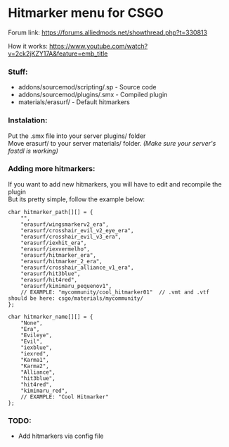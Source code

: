 # Hitmarker menu for CSGO

Forum link: https://forums.alliedmods.net/showthread.php?t=330813 <br>

How it works: https://www.youtube.com/watch?v=2ck2jKZY17A&feature=emb_title <br>

### Stuff:
* addons/sourcemod/scripting/.sp - Source code <br>
* addons/sourcemod/plugins/.smx - Compiled plugin<br>
* materials/erasurf/ - Default hitmarkers <br>

### Instalation:
Put the .smx file into your server plugins/ folder <br>
Move erasurf/ to your server materials/ folder. *(Make sure your server's fastdl is working)* <br>

### Adding more hitmarkers:
If you want to add new hitmarkers, you will have to edit and recompile the plugin <br>
But its pretty simple, follow the example below:
```
char hitmarker_path[][] = {
    "",
    "erasurf/wingsmarkerv2_era",
    "erasurf/crosshair_evil_v2_eye_era",
    "erasurf/crosshair_evil_v3_era",
    "erasurf/iexhit_era",
    "erasurf/iexvermelho",
    "erasurf/hitmarker_era",
    "erasurf/hitmarker_2_era",
    "erasurf/crosshair_alliance_v1_era",
    "erasurf/hit3blue",
    "erasurf/hit4red",
    "erasurf/kimimaru_pequenov1",
    // EXAMPLE: "mycommunity/cool_hitmarker01"	// .vmt and .vtf should be here: csgo/materials/mycommunity/
};

char hitmarker_name[][] = {
    "None",
    "Era",
    "Evileye",
    "Evil",
    "iexblue",
    "iexred",
    "Karma1",
    "Karma2",
    "Alliance",
    "hit3blue",
    "hit4red",
    "kimimaru_red",
    // EXAMPLE: "Cool Hitmarker"
};
```

### TODO:
* Add hitmarkers via config file
